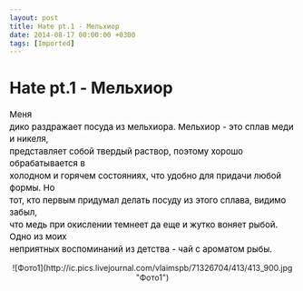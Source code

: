 ```yaml
---
layout: post
title: Hate pt.1 - Мельхиор
date: 2014-08-17 00:00:00 +0300
tags: [Imported]
---
```

# Hate pt.1 - Мельхиор

<span style="color: rgb(0, 0, 0); font-size: 15px; line-height: 21.503999710083008px; white-space: pre-wrap; background-color: rgb(255, 255, 255);">Меня дико раздражает посуда из мельхиора. Мельхиор - это сплав меди и никеля, представляет собой твердый раствор, поэтому хорошо обрабатывается в холодном и горячем состояниях, что удобно для придачи любой формы. Но тот, кто первым придумал делать посуду из этого сплава, видимо забыл, что медь при окислении темнеет да еще и жутко воняет рыбой. Одно из моих неприятных воспоминаний из детства - чай с ароматом рыбы.</span>

<div style="text-align: center;">![Фото1](http://ic.pics.livejournal.com/vlaimspb/71326704/413/413_900.jpg "Фото1")</div>